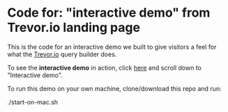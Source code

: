 # Code for: "interactive demo" from Trevor.io landing page

This is the code for an interactive demo we built to give visitors a feel for what the [Trevor.io](https://trevor.io) query builder does.

To see the **interactive demo** in action, click [here](https://trevor.io#demo) and scroll down to "Interactive demo".

To run this demo on your own machine, clone/download this repo and run:

./start-on-mac.sh
